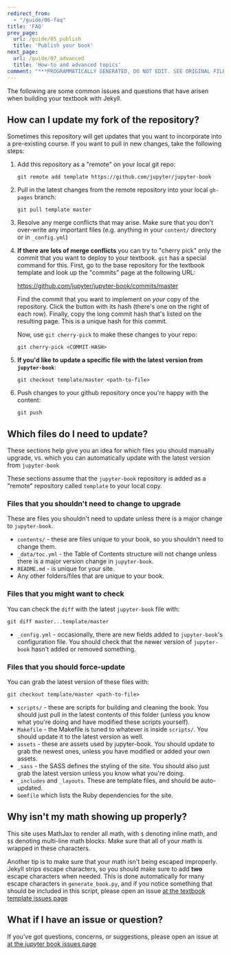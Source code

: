 ```yaml
---
redirect_from:
  - "/guide/06-faq"
title: 'FAQ'
prev_page:
  url: /guide/05_publish
  title: 'Publish your book'
next_page:
  url: /guide/07_advanced
  title: 'How-to and advanced topics'
comment: "***PROGRAMMATICALLY GENERATED, DO NOT EDIT. SEE ORIGINAL FILES IN /content***"
---
```

The following are some common issues and questions that have arisen when
building your textbook with Jekyll.

## How can I update my fork of the repository?

Sometimes this repository will get updates that you want to incorporate into
a pre-existing course. If you want to pull in new changes, take the following
steps:

1. Add this repository as a "remote" on your local git repo:

       git remote add template https://github.com/jupyter/jupyter-book

2. Pull in the latest changes from the remote repository into your local `gh-pages` branch:

       git pull template master

3. Resolve any merge conflicts that may arise. Make sure that you don't over-write
   any important files (e.g. anything in your `content/` directory or in `_config.yml`)
4. **If there are lots of merge conflicts** you can try to "cherry pick" only the commit
   that you want to deploy to your textbook. `git` has a special command for this.
   First, go to the base repository for the textbook template and look up the "commits"
   page at the following URL:

   https://github.com/jupyter/jupyter-book/commits/master

   Find the commit that you want to implement on *your* copy of the repository. Click the button with
   its hash (there's one on the right of each row). Finally, copy the long commit hash that's listed
   on the resulting page. This is a unique hash for this commit.

   Now, use `git cherry-pick` to make these changes to your repo:

       git cherry-pick <COMMIT-HASH>

6. **If you'd like to update a specific file with the latest version from `jupyter-book`**:

       git checkout template/master <path-to-file>

7. Push changes to your github repository once you're happy with the content:

       git push

## Which files do I need to update?

These sections help give you an idea for which files you should manually upgrade, vs. which you can automatically update
with the latest version from `jupyter-book`

These sections assume that the `jupyter-book` repository is added as a "remote" repository called `template` to your local copy.

### Files that you shouldn't need to change to upgrade

These are files you shouldn't need to update unless there is a major change to `jupyter-book`.

* `contents/` - these are files unique to your book, so you shouldn't need to change them.
* `_data/toc.yml` - the Table of Contents structure will not change unless there is a major version change in `jupyter-book`.
* `README.md` - is unique for your site.
* Any other folders/files that are unique to your book.

### Files that you might want to check

You can check the `diff` with the latest `jupyter-book` file with:

```
git diff master...template/master
```

* `_config.yml` - occasionally, there are new fields added to `jupyter-book`'s configuration file. You should
  check that the newer version of `jupyter-book` hasn't added or removed something.

### Files that you should force-update

You can grab the latest version of these files with:

```
git checkout template/master <path-to-file>
```

* `scripts/` - these are scripts for building and cleaning the book. You should just pull in the latest contents
  of this folder (unless you know what you're doing and have modified these scripts yourself).
* `Makefile` - the Makefile is tuned to whatever is inside `scripts/`. You should update it to the latest version
  as well.
* `assets` - these are assets used by jupyter-book. You should update to grab the newest ones, unless you have
  modified or added your own assets.
* `_sass` - the SASS defines the styling of the site. You should also just grab the latest version unless you know
  what you're doing.
* `_includes` and `_layouts`. These are template files, and should be auto-updated.
* `Gemfile` which lists the Ruby dependencies for the site.


## Why isn't my math showing up properly?

This site uses MathJax to render all math, with `$` denoting inline math,
and `$$` denoting multi-line math blocks. Make sure that all of your math
is wrapped in these characters.

Another tip is to make sure that your math isn't being escaped improperly.
Jekyll strips escape characters, so you should make sure to add **two**
escape characters when needed. This is done automatically for many escape
characters in `generate_book.py`, and if you notice something that should
be included in this script, please open an issue
[at the textbook template issues page](https://github.com/jupyter/jupyter-book/issues)

## What if I have an issue or question?

If you've got questions, concerns, or suggestions, please open an issue at
[at the jupyter book issues page](https://github.com/jupyter/jupyter-book/issues)
